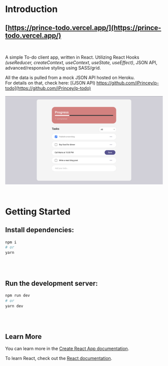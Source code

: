<h1>Introduction</h1>

## [https://prince-todo.vercel.app/](https://prince-todo.vercel.app/)

<br />

A simple To-do client app, written in React. Utilizing React Hooks <i>(useReducer, createContext, useContext, useState, useEffect)</i>, JSON API, advanced/responsive styling using SASS/grid.</p>

All the data is pulled from a mock JSON API hosted on Heroku. <br/>
For details on that, check here: [(JSON API) https://github.com/iPrincey/p-todo](https://github.com/iPrincey/p-todo)
<br />
<br />
<img src="src/assets/img/screenshot.png" style="margin-bottom: 2em">
<br />




# Getting Started

## Install dependencies:

```bash
npm i
# or
yarn
```
<br />
<br />


## Run the development server:

```bash
npm run dev
# or
yarn dev
```

<br />
<br />

## Learn More 

You can learn more in the [Create React App documentation](https://facebook.github.io/create-react-app/docs/getting-started).

To learn React, check out the [React documentation](https://reactjs.org/).
